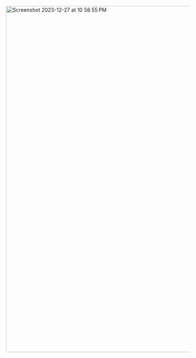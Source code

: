 <img width="947" alt="Screenshot 2023-12-27 at 10 58 55 PM" src="https://github.com/RevadiSundaram/ICodeThis-Projects/assets/47391816/2c4bc742-c452-4678-a599-269825925abb">
